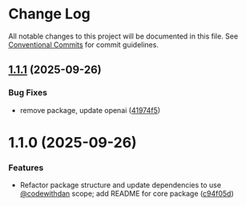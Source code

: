 # Change Log

All notable changes to this project will be documented in this file.
See [Conventional Commits](https://conventionalcommits.org) for commit guidelines.

## [1.1.1](https://github.com/danwahlin/ai-repo-adventures/compare/@codewithdan/ai-repo-adventures-core@1.1.0...@codewithdan/ai-repo-adventures-core@1.1.1) (2025-09-26)


### Bug Fixes

* remove package, update openai ([41974f5](https://github.com/danwahlin/ai-repo-adventures/commit/41974f5e87909d784599e49162d404d6dc8c3050))





# 1.1.0 (2025-09-26)


### Features

* Refactor package structure and update dependencies to use [@codewithdan](https://github.com/codewithdan) scope; add README for core package ([c94f05d](https://github.com/danwahlin/ai-repo-adventures/commit/c94f05da8a1732409b35e594d79c35de2ce299d2))

